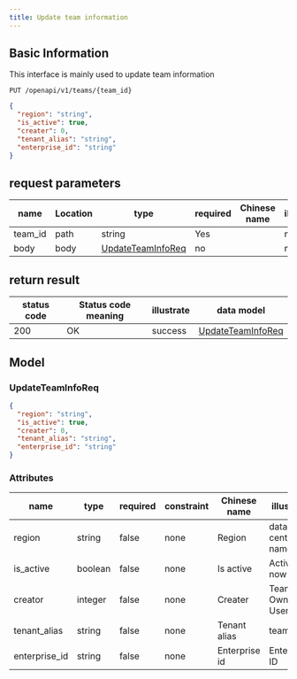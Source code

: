 ```yaml
---
title: Update team information
---
```


## Basic Information

This interface is mainly used to update team information

```shell title="请求路径"
PUT /openapi/v1/teams/{team_id}
```

```json title="Body 请求体示例"
{
  "region": "string",
  "is_active": true,
  "creater": 0,
  "tenant_alias": "string",
  "enterprise_id": "string"
}
```

## request parameters

| name    | Location | type                                          | required | Chinese name | illustrate |
| ------- | -------- | --------------------------------------------- | -------- | ------------ | ---------- |
| team_id | path     | string                                        | Yes      |              | none       |
| body    | body     | [UpdateTeamInfoReq](#schemaupdateteaminforeq) | no       |              | none       |

## return result

| status code | Status code meaning | illustrate | data model                                    |
| ----------- | ------------------- | ---------- | --------------------------------------------- |
| 200         | OK                  | success    | [UpdateTeamInfoReq](#schemaupdateteaminforeq) |

## Model

### UpdateTeamInfoReq<a id="schemaupdateteaminforeq"></a>

```json
{
  "region": "string",
  "is_active": true,
  "creater": 0,
  "tenant_alias": "string",
  "enterprise_id": "string"
}
```

### Attributes

| name          | type    | required | constraint | Chinese name  | illustrate         |
| ------------- | ------- | -------- | ---------- | ------------- | ------------------ |
| region        | string  | false    | none       | Region        | data center name   |
| is_active     | boolean | false    | none       | Is active     | Activate now       |
| creator       | integer | false    | none       | Creater       | Team Owner User ID |
| tenant_alias  | string  | false    | none       | Tenant alias  | team alias         |
| enterprise_id | string  | false    | none       | Enterprise id | Enterprise ID      |
